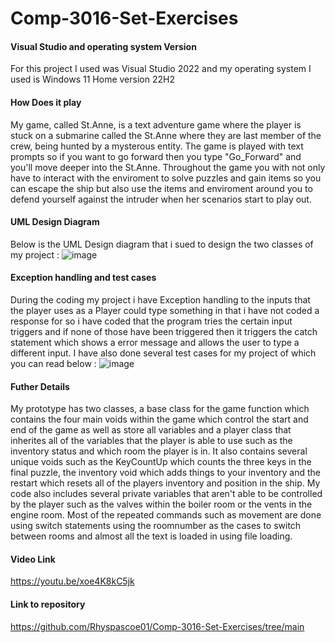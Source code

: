 # Comp-3016-Set-Exercises

#### Visual Studio and operating system Version
For this project I used was Visual Studio 2022 and my operating system I used is Windows 11 Home version 22H2

#### How Does it play
My game, called St.Anne, is a text adventure game where the player is stuck on a submarine called the St.Anne where they are last member of the crew, being hunted by a mysterous entity. The game is played with text prompts so if you want to go forward then you type "Go_Forward" and you'll move deeper into the St.Anne. Throughout the game you with not only have to interact with the enviroment to solve puzzles and gain items so you can escape the ship but also use the items and enviroment around you to defend yourself against the intruder when her scenarios start to play out.

#### UML Design Diagram
Below is the UML Design diagram that i sued to design the two classes of my project : ![image](https://github.com/Rhyspascoe01/Comp-3016-Set-Exercises/assets/91668493/220eb97e-ead4-415c-a685-4dfa609b5c31)

#### Exception handling and test cases
During the coding my project i have Exception handling to the inputs that the player uses as a Player could type something in that i have not coded a response for so i have coded that the program tries the certain input triggers and if none of those have been triggered then it triggers the catch statement which shows a error message and allows the user to type a different input. I have also done several test cases for my project of which you can read below :
![image](https://github.com/Rhyspascoe01/Comp-3016-Set-Exercises/assets/91668493/a398ef2f-c1c6-4723-aff3-576138ca48b3)

#### Futher Details
My prototype has two classes, a base class for the game function which contains the four main voids within the game which control the start and end of the game as well as store all variables and a player class that inherites all of the  variables that the player is able to use such as the inventory status and which room the player is in. It also contains several unique voids such as the KeyCountUp which counts the three keys in the final puzzle, the inventory void which adds things to your inventory and the restart which resets all of the players inventory and position in the ship. My code also includes several private variables that aren't able to be controlled by the player such as the valves within the boiler room or the vents in the engine room. Most of the repeated commands such as movement are done using switch statements using the roomnumber as the cases to switch between rooms and almost all the text is loaded in using file loading.
#### Video Link
https://youtu.be/xoe4K8kC5jk 
#### Link to repository
https://github.com/Rhyspascoe01/Comp-3016-Set-Exercises/tree/main

